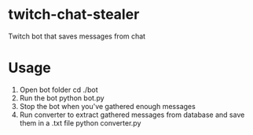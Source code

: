 # twitch-chat-stealer
Twitch bot that saves messages from chat

# Usage
1) Open bot folder
cd ./bot
2) Run the bot
python bot.py
3) Stop the bot when you've gathered enough messages
4) Run converter to extract gathered messages from database and save them in a .txt file
python converter.py
